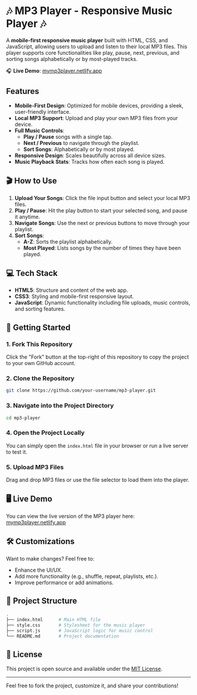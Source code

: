 # 🎶 MP3 Player - Responsive Music Player 🎶

A **mobile-first responsive music player** built with HTML, CSS, and JavaScript, allowing users to upload and listen to their local MP3 files. This player supports core functionalities like play, pause, next, previous, and sorting songs alphabetically or by most-played tracks.

🎧 **Live Demo**: [mymp3player.netlify.app](https://mymp3players.netlify.app)

## Features

- **Mobile-First Design**: Optimized for mobile devices, providing a sleek, user-friendly interface.
- **Local MP3 Support**: Upload and play your own MP3 files from your device.
- **Full Music Controls**:
  - **Play / Pause** songs with a single tap.
  - **Next / Previous** to navigate through the playlist.
  - **Sort Songs**: Alphabetically or by most played.
- **Responsive Design**: Scales beautifully across all device sizes.
- **Music Playback Stats**: Tracks how often each song is played.

## 🎬 How to Use

1. **Upload Your Songs**: Click the file input button and select your local MP3 files.
2. **Play / Pause**: Hit the play button to start your selected song, and pause it anytime.
3. **Navigate Songs**: Use the next or previous buttons to move through your playlist.
4. **Sort Songs**:
   - **A-Z**: Sorts the playlist alphabetically.
   - **Most Played**: Lists songs by the number of times they have been played.

## 💻 Tech Stack

- **HTML5**: Structure and content of the web app.
- **CSS3**: Styling and mobile-first responsive layout.
- **JavaScript**: Dynamic functionality including file uploads, music controls, and sorting features.

## 🚀 Getting Started

### 1. Fork This Repository

Click the "Fork" button at the top-right of this repository to copy the project to your own GitHub account.

### 2. Clone the Repository

```bash
git clone https://github.com/your-username/mp3-player.git
```

### 3. Navigate into the Project Directory

```bash
cd mp3-player
```

### 4. Open the Project Locally

You can simply open the `index.html` file in your browser or run a live server to test it.

### 5. Upload MP3 Files

Drag and drop MP3 files or use the file selector to load them into the player.

## 🖥️ Live Demo

You can view the live version of the MP3 player here: [mymp3player.netlify.app](https://mymp3player.netlify.app)

## 🛠️ Customizations

Want to make changes? Feel free to:

- Enhance the UI/UX.
- Add more functionality (e.g., shuffle, repeat, playlists, etc.).
- Improve performance or add animations.

## 📂 Project Structure

```bash
.
├── index.html      # Main HTML file
├── style.css       # Stylesheet for the music player
├── script.js       # JavaScript logic for music control
└── README.md       # Project documentation
```

## 📜 License

This project is open source and available under the [MIT License](LICENSE).

---

Feel free to fork the project, customize it, and share your contributions!

